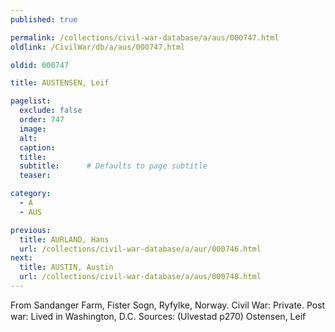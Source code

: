 ```yaml
---
published: true

permalink: /collections/civil-war-database/a/aus/000747.html
oldlink: /CivilWar/db/a/aus/000747.html

oldid: 000747

title: AUSTENSEN, Leif

pagelist:
  exclude: false
  order: 747
  image: 
  alt:
  caption:
  title:
  subtitle:      # Defaults to page subtitle
  teaser:

category: 
  - A 
  - AUS

previous:
  title: AURLAND, Hans
  url: /collections/civil-war-database/a/aur/000746.html  
next:
  title: AUSTIN, Austin
  url: /collections/civil-war-database/a/aus/000748.html   
---
```

From Sandanger Farm, Fister Sogn, Ryfylke, Norway. Civil War: Private. Post war: Lived in Washington, D.C. Sources: (Ulvestad p270) &#147;Ostensen, Leif&#148;